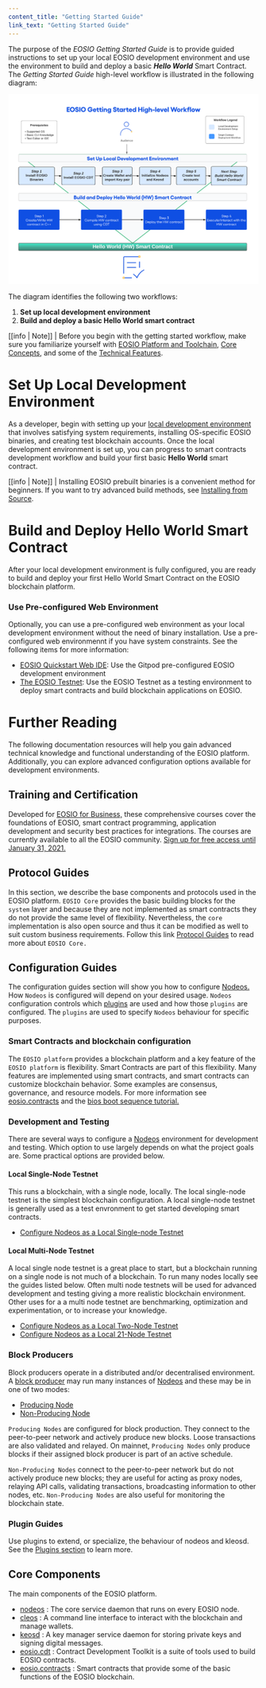 ```yaml
---
content_title: "Getting Started Guide"
link_text: "Getting Started Guide"
---
```


The purpose of the _EOSIO Getting Started Guide_ is to provide guided instructions to set up your local EOSIO development environment and use the environment to build and deploy a basic **_Hello World_** Smart Contract. The _Getting Started Guide_ high-level workflow is illustrated in the following diagram: 

![EOSIO Getting Started Workflow](eosio-gsg-workflow.png)

The diagram identifies the following two workflows: 

1. **Set up local development environment**
2. **Build and deploy a basic Hello World smart contract**

[[info | Note]]
| Before you begin with the getting started workflow, make sure you familiarize yourself with [EOSIO Platform and Toolchain](../20_introduction-to-eosio/10_platform_and_toolchain.md), [Core Concepts](../20_introduction-to-eosio/20_core_concepts.md), and some of the [Technical Features](../20_introduction-to-eosio/30_technical_features.md).

# Set Up Local Development Environment
As a developer, begin with setting up your [local development environment](../30_getting-started-guide/20_local-development-environment/index.md) that involves satisfying system requirements, installing OS-specific EOSIO binaries, and creating test blockchain accounts. Once the local development environment is set up, you can progress to smart contracts development workflow and build your first basic **Hello World** smart contract.

[[info | Note]]
| Installing EOSIO prebuilt binaries is a convenient method for beginners. If you want to try advanced build methods, see [Installing from Source](https://developers.eos.io/manuals/eos/latest/install/build-from-source/index).

# Build and Deploy Hello World Smart Contract
After your local development environment is fully configured, you are ready to build and deploy your first Hello World Smart Contract on the EOSIO blockchain platform.


### Use Pre-configured Web Environment
Optionally, you can use a pre-configured web environment as your local development environment without the need of binary installation. Use a pre-configured web environmennt if you have system constraints. See the following items for more information:

* [EOSIO Quickstart Web IDE](30_pre-configured-development-environment): Use the Gitpod pre-configured EOSIO development environment
* [The EOSIO Testnet](../70_quick-start-guides): Use the EOSIO Testnet as a testing environment to deploy smart contracts and build blockchain applications on EOSIO.


# Further Reading
The following documentation resources will help you gain advanced technical knowledge and functional understanding of the EOSIO platform. Additionally, you can explore advanced configuration options available for development environments.

## Training and Certification 
Developed for [EOSIO for Business,](https://eos.io/eosio-for-business/) these comprehensive courses cover the foundations of EOSIO, smart contract programming, application development and security best practices for integrations. The courses are currently available to all the EOSIO community. [Sign up for free access until January 31, 2021.](https://training.eos.io/)

## Protocol Guides
In this section, we describe the base components and protocols used in the EOSIO platform. `EOSIO Core` provides the basic building blocks for the `system` layer and because they are not implemented as smart contracts they do not provide the same level of flexibility. Nevertheless, the `core` implementation is also open source and thus it can be modified as well to suit custom business requirements. Follow this link [Protocol Guides](../60_protocol-guides) to read more about `EOSIO Core.`

## Configuration Guides

The configuration guides section will show you how to configure [Nodeos.](../glossary/index/#nodeos) How `Nodeos` is configured will depend on your desired usage. `Nodeos` configuration controls which [plugins](../glossary/index/#plugin) are used and how those `plugins` are configured. The `plugins` are used to specify `Nodeos` behaviour for specific purposes. 

### Smart Contracts and blockchain configuration
The `EOSIO platform` provides a blockchain platform and a key feature of the `EOSIO platform` is flexibility. Smart Contracts are part of this flexibility. Many features are implemented using smart contracts, and smart contracts can customize blockchain behavior. Some examples are consensus, governance, and resource models. For more information see [eosio.contracts](https://developers.eos.io/manuals/eosio.contracts/latest/index) and the [bios boot sequence tutorial.](../80_tutorials/10_bios-boot-sequence.md)    

### Development and Testing
There are several ways to configure a [Nodeos](../glossary/index/#nodeos) environment for development and testing. Which option to use largely depends on what the project goals are. Some practical options are provided below.

#### Local Single-Node Testnet
This runs a blockchain, with a single node, locally. The local single-node testnet is the simplest blockchain configuration. A local single-node testnet is generally used as a test envronment to get started developing smart contracts.    

* [Configure Nodeos as a Local Single-node Testnet](https://developers.eos.io/manuals/eos/latest/nodeos/usage/development-environment/local-single-node-testnet) 

#### Local Multi-Node Testnet
A local single node testnet is a great place to start, but a blockchain running on a single node is not much of a blockchain. To run many nodes locally see the guides listed below. Often multi node testnets will be used for advanced development and testing giving a more realistic blockchain environment. Other uses for a a multi node testnet are benchmarking, optimization and experimentation, or to increase your knowledge. 

* [Configure Nodeos as a Local Two-Node Testnet](https://developers.eos.io/manuals/eos/latest/nodeos/usage/development-environment/local-multi-node-testnet)
* [Configure Nodeos as a Local 21-Node Testnet](https://github.com/EOSIO/eos/blob/master/tutorials/bios-boot-tutorial/README.md)

### Block Producers
Block producers operate in a distributed and/or decentralised environment. A [block producer](../glossary/index/#block-producer) may run many instances of [Nodeos](../glossary/index/#nodeos) and these may be in one of two modes:

 * [Producing Node](https://developers.eos.io/manuals/eos/latest/nodeos/usage/node-setups/producing-node)
 * [Non-Producing Node](https://developers.eos.io/manuals/eos/latest/nodeos/usage/node-setups/non-producing-node)

`Producing Nodes` are configured for block production. They connect to the peer-to-peer network and actively produce new blocks. Loose transactions are also validated and relayed. On mainnet, `Producing Nodes` only produce blocks if their assigned block producer is part of an active schedule.

`Non-Producing Nodes` connect to the peer-to-peer network but do not actively produce new blocks; they are useful for acting as proxy nodes, relaying API calls, validating transactions, broadcasting information to other nodes, etc. `Non-Producing Nodes` are also useful for monitoring the blockchain state.

### Plugin Guides
Use plugins to extend, or specialize, the behaviour of nodeos and kleosd. See the [Plugins section](https://developers.eos.io/manuals/eos/latest/nodeos/plugins/index) to learn more.


## Core Components
The main components of the EOSIO platform.
* [nodeos](https://developers.eos.io/manuals/eos/latest/nodeos/index) : The core service daemon that runs on every EOSIO node.
* [cleos](https://developers.eos.io/manuals/eos/latest/cleos/index) : A command line interface to interact with the blockchain and manage wallets.
* [keosd](https://developers.eos.io/manuals/eos/latest/keosd/index) : A key manager service daemon for storing private keys and signing digital messages.
* [eosio.cdt](https://developers.eos.io/manuals/eosio.cdt/latest/index) : Contract Development Toolkit is a suite of tools used to build EOSIO contracts.
* [eosio.contracts](https://developers.eos.io/manuals/eosio.contracts/latest/index) : Smart contracts that provide some of the basic functions of the EOSIO blockchain.



